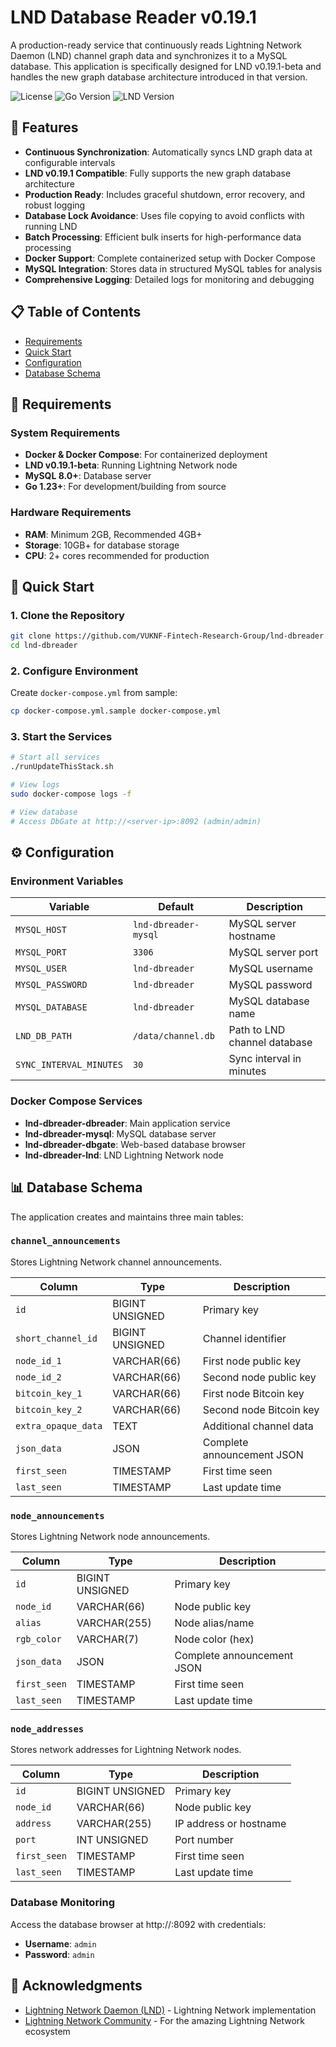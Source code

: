 # LND Database Reader v0.19.1

A production-ready service that continuously reads Lightning Network Daemon (LND) channel graph data and synchronizes it to a MySQL database. This application is specifically designed for LND v0.19.1-beta and handles the new graph database architecture introduced in that version.

![License](https://img.shields.io/badge/license-MIT-blue.svg)
![Go Version](https://img.shields.io/badge/go-1.23+-blue.svg)
![LND Version](https://img.shields.io/badge/LND-v0.19.1--beta-orange.svg)

## 🚀 Features

- **Continuous Synchronization**: Automatically syncs LND graph data at configurable intervals
- **LND v0.19.1 Compatible**: Fully supports the new graph database architecture
- **Production Ready**: Includes graceful shutdown, error recovery, and robust logging
- **Database Lock Avoidance**: Uses file copying to avoid conflicts with running LND
- **Batch Processing**: Efficient bulk inserts for high-performance data processing
- **Docker Support**: Complete containerized setup with Docker Compose
- **MySQL Integration**: Stores data in structured MySQL tables for analysis
- **Comprehensive Logging**: Detailed logs for monitoring and debugging

## 📋 Table of Contents

- [Requirements](#requirements)
- [Quick Start](#quick-start)
- [Configuration](#configuration)
- [Database Schema](#database-schema)

## 🔧 Requirements

### System Requirements
- **Docker & Docker Compose**: For containerized deployment
- **LND v0.19.1-beta**: Running Lightning Network node
- **MySQL 8.0+**: Database server
- **Go 1.23+**: For development/building from source

### Hardware Requirements
- **RAM**: Minimum 2GB, Recommended 4GB+
- **Storage**: 10GB+ for database storage
- **CPU**: 2+ cores recommended for production

## 🚀 Quick Start

### 1. Clone the Repository

```bash
git clone https://github.com/VUKNF-Fintech-Research-Group/lnd-dbreader.git
cd lnd-dbreader
```

### 2. Configure Environment

Create `docker-compose.yml` from sample:

```bash
cp docker-compose.yml.sample docker-compose.yml
```

### 3. Start the Services

```bash
# Start all services
./runUpdateThisStack.sh

# View logs
sudo docker-compose logs -f

# View database
# Access DbGate at http://<server-ip>:8092 (admin/admin)
```

## ⚙️ Configuration

### Environment Variables

| Variable | Default | Description |
|----------|---------|-------------|
| `MYSQL_HOST` | `lnd-dbreader-mysql` | MySQL server hostname |
| `MYSQL_PORT` | `3306` | MySQL server port |
| `MYSQL_USER` | `lnd-dbreader` | MySQL username |
| `MYSQL_PASSWORD` | `lnd-dbreader` | MySQL password |
| `MYSQL_DATABASE` | `lnd-dbreader` | MySQL database name |
| `LND_DB_PATH` | `/data/channel.db` | Path to LND channel database |
| `SYNC_INTERVAL_MINUTES` | `30` | Sync interval in minutes |

### Docker Compose Services

- **lnd-dbreader-dbreader**: Main application service
- **lnd-dbreader-mysql**: MySQL database server
- **lnd-dbreader-dbgate**: Web-based database browser
- **lnd-dbreader-lnd**: LND Lightning Network node

## 📊 Database Schema

The application creates and maintains three main tables:

### `channel_announcements`
Stores Lightning Network channel announcements.

| Column | Type | Description |
|--------|------|-------------|
| `id` | BIGINT UNSIGNED | Primary key |
| `short_channel_id` | BIGINT UNSIGNED | Channel identifier |
| `node_id_1` | VARCHAR(66) | First node public key |
| `node_id_2` | VARCHAR(66) | Second node public key |
| `bitcoin_key_1` | VARCHAR(66) | First node Bitcoin key |
| `bitcoin_key_2` | VARCHAR(66) | Second node Bitcoin key |
| `extra_opaque_data` | TEXT | Additional channel data |
| `json_data` | JSON | Complete announcement JSON |
| `first_seen` | TIMESTAMP | First time seen |
| `last_seen` | TIMESTAMP | Last update time |

### `node_announcements`
Stores Lightning Network node announcements.

| Column | Type | Description |
|--------|------|-------------|
| `id` | BIGINT UNSIGNED | Primary key |
| `node_id` | VARCHAR(66) | Node public key |
| `alias` | VARCHAR(255) | Node alias/name |
| `rgb_color` | VARCHAR(7) | Node color (hex) |
| `json_data` | JSON | Complete announcement JSON |
| `first_seen` | TIMESTAMP | First time seen |
| `last_seen` | TIMESTAMP | Last update time |

### `node_addresses`
Stores network addresses for Lightning Network nodes.

| Column | Type | Description |
|--------|------|-------------|
| `id` | BIGINT UNSIGNED | Primary key |
| `node_id` | VARCHAR(66) | Node public key |
| `address` | VARCHAR(255) | IP address or hostname |
| `port` | INT UNSIGNED | Port number |
| `first_seen` | TIMESTAMP | First time seen |
| `last_seen` | TIMESTAMP | Last update time |


### Database Monitoring

Access the database browser at http://<server-ip>:8092 with credentials:
- **Username**: `admin`
- **Password**: `admin`


## 🙏 Acknowledgments

- [Lightning Network Daemon (LND)](https://github.com/lightningnetwork/lnd) - Lightning Network implementation
- [Lightning Network Community](https://lightning.network/) - For the amazing Lightning Network ecosystem

